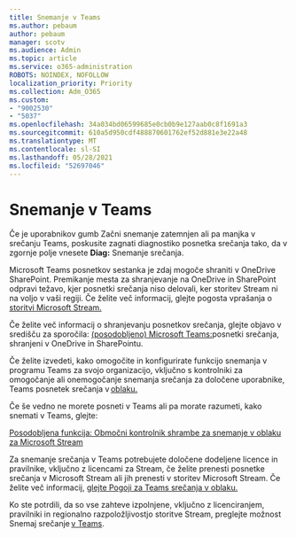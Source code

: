 ```yaml
---
title: Snemanje v Teams
ms.author: pebaum
author: pebaum
manager: scotv
ms.audience: Admin
ms.topic: article
ms.service: o365-administration
ROBOTS: NOINDEX, NOFOLLOW
localization_priority: Priority
ms.collection: Adm_O365
ms.custom:
- "9002530"
- "5037"
ms.openlocfilehash: 34a034bd06599685e0cb0b9e127aab0c8f1691a3
ms.sourcegitcommit: 610a5d950cdf488870601762ef52d881e3e22a48
ms.translationtype: MT
ms.contentlocale: sl-SI
ms.lasthandoff: 05/28/2021
ms.locfileid: "52697046"
---
```

# <a name="recording-in-teams"></a>Snemanje v Teams

Če je uporabnikov  gumb Začni snemanje zatemnjen ali pa manjka v srečanju Teams, poskusite zagnati diagnostiko posnetka srečanja tako, da v zgornje polje vnesete **Diag:** Snemanje srečanja. 

Microsoft Teams posnetkov sestanka je zdaj mogoče shraniti v OneDrive SharePoint. Premikanje mesta za shranjevanje na OneDrive in SharePoint odpravi težavo, kjer posnetki srečanja niso delovali, ker storitev Stream ni na voljo v vaši regiji. Če želite več informacij, glejte pogosta vprašanja o [storitvi Microsoft Stream.](/stream/faq#which-regions-does-microsoft-stream-host-my-data-in)

Če želite več informacij o shranjevanju posnetkov srečanja, glejte objavo v središču za sporočila: [(posodobljeno) Microsoft Teams:](https://portal.microsoft.com/Adminportal/Home?ref=MessageCenter&id=MC222640)posnetki srečanja, shranjeni v OneDrive in SharePointu.

Če želite izvedeti, kako omogočite in konfigurirate funkcijo snemanja v programu Teams za svojo organizacijo, vključno s kontrolniki za omogočanje ali onemogočanje snemanja srečanja za določene uporabnike, Teams posnetek srečanja v [oblaku.](/microsoftteams/cloud-recording) 

Če še vedno ne morete posneti v Teams ali pa morate razumeti, kako snemati v Teams, glejte: 

[Posodobljena funkcija: Območni kontrolnik shrambe za snemanje v oblaku za Microsoft Stream](https://admin.microsoft.com/AdminPortal/Home#/MessageCenter?id=MC214327)

Za snemanje srečanja v Teams potrebujete določene dodeljene licence in pravilnike, vključno z licencami za Stream, če želite prenesti posnetke srečanja v Microsoft Stream ali jih prenesti v storitev Microsoft Stream. Če želite več informacij, [glejte Pogoji za Teams srečanja v oblaku.](/microsoftteams/cloud-recording#prerequisites-for-teams-cloud-meeting-recording)

Ko ste potrdili, da so vse zahteve izpolnjene, vključno z licenciranjem, pravilniki in regionalno razpoložljivostjo storitve Stream, preglejte možnost Snemaj srečanje [v Teams](https://support.office.com/article/34dfbe7f-b07d-4a27-b4c6-de62f1348c24). 